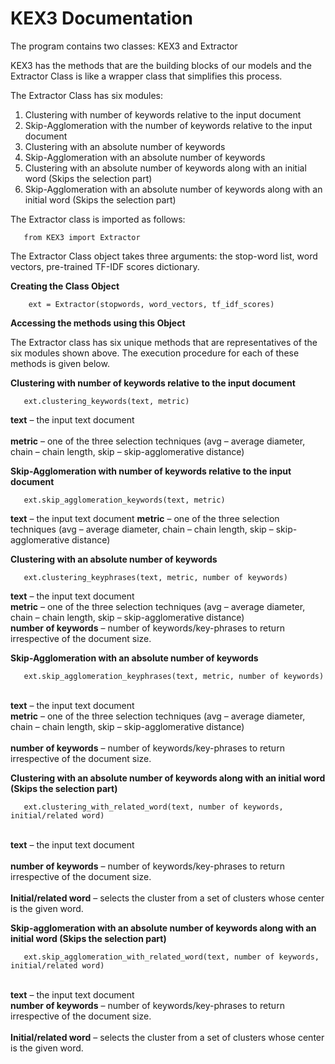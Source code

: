 
# KEX3 Documentation

The program contains two classes: KEX3 and Extractor

KEX3 has the methods that are the building blocks of our models and the Extractor Class is like a wrapper class that simplifies this process.

The Extractor Class has six modules:

1. Clustering with number of keywords relative to the input document
2. Skip-Agglomeration with the number of keywords relative to the input document
3. Clustering with an absolute number of keywords
4. Skip-Agglomeration with an absolute number of keywords
5. Clustering with an absolute number of keywords along with an initial word (Skips the selection part)
6. Skip-Agglomeration with an absolute number of keywords along with an initial word (Skips the selection part)

The Extractor class is imported as follows:

       from KEX3 import Extractor

The Extractor Class object takes three arguments: the stop-word list, word vectors, pre-trained TF-IDF scores dictionary.

**Creating the Class Object**

        ext = Extractor(stopwords, word_vectors, tf_idf_scores)

**Accessing the methods using this Object**

The Extractor class has six unique methods that are representatives of the six modules shown above. The execution procedure for each of these methods is given below.

**Clustering with number of keywords relative to the input document**

       ext.clustering_keywords(text, metric)

 **text** – the input text document<br>       
 **metric** – one of the three selection techniques (avg – average diameter, chain – chain length, skip – skip-agglomerative distance)

**Skip-Agglomeration with number of keywords relative to the input document**

       ext.skip_agglomeration_keywords(text, metric)

**text** – the input text document 
**metric** – one of the three selection techniques (avg – average diameter, chain – chain length, skip – skip-agglomerative distance) <br>

**Clustering with an absolute number of keywords**

       ext.clustering_keyphrases(text, metric, number of keywords)

**text** – the input text document<br> 
**metric** – one of the three selection techniques (avg – average diameter, chain – chain length, skip – skip-agglomerative distance)<br> 
**number of keywords** – number of keywords/key-phrases to return irrespective of the document size. <br>

**Skip-Agglomeration with an absolute number of keywords**

       ext.skip_agglomeration_keyphrases(text, metric, number of keywords)

<br>**text** – the input text document 
<br>**metric** – one of the three selection techniques (avg – average diameter, chain – chain length, skip – skip-agglomerative distance)   
<br>**number of keywords** – number of keywords/key-phrases to return irrespective of the document size.

**Clustering with an absolute number of keywords along with an initial word (Skips the selection part)**

       ext.clustering_with_related_word(text, number of keywords, initial/related word)

<br>**text** – the input text document  
<br>**number of keywords** – number of keywords/key-phrases to return irrespective of the document size.                           
<br>**Initial/related word** – selects the cluster from a set of clusters whose center is the given word.

**Skip-agglomeration with an absolute number of keywords along with an initial word (Skips the selection part)**

       ext.skip_agglomeration_with_related_word(text, number of keywords, initial/related word)

<br>**text** – the input text document
<br>**number of keywords** – number of keywords/key-phrases to return irrespective of the document size.  
<br>**Initial/related word** – selects the cluster from a set of clusters whose center is the given word.
